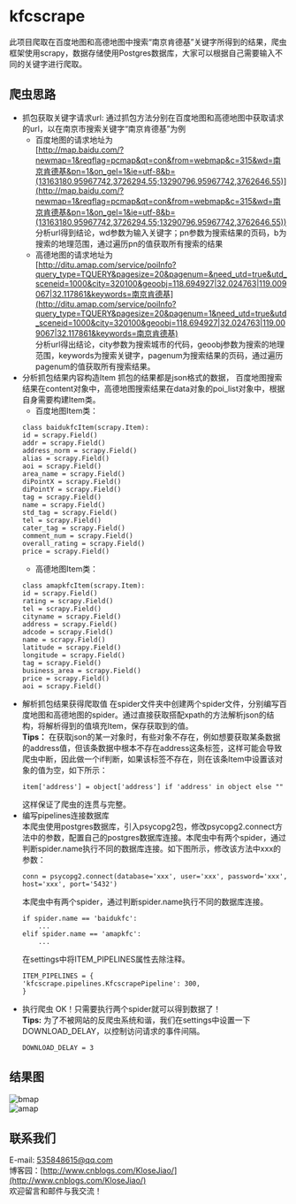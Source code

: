# kfcscrape
此项目爬取在百度地图和高德地图中搜索“南京肯德基”关键字所得到的结果，爬虫框架使用scrapy，数据存储使用Postgres数据库，大家可以根据自己需要输入不同的关键字进行爬取。
## 爬虫思路
- 抓包获取关键字请求url:
通过抓包方法分别在百度地图和高德地图中获取请求的url，以在南京市搜索关键字“南京肯德基”为例
    - 百度地图的请求地址为  
[http://map.baidu.com/?newmap=1&reqflag=pcmap&qt=con&from=webmap&c=315&wd=南京肯德基&pn=1&on_gel=1&ie=utf-8&b=(13163180.95967742,3726294.55;13290796.95967742,3762646.55)](http://map.baidu.com/?newmap=1&reqflag=pcmap&qt=con&from=webmap&c=315&wd=南京肯德基&pn=1&on_gel=1&ie=utf-8&b=(13163180.95967742,3726294.55;13290796.95967742,3762646.55))  
分析url得到结论，wd参数为输入关键字；pn参数为搜索结果的页码，b为搜索的地理范围，通过遍历pn的值获取所有搜索的结果
    - 高德地图的请求地址为  
[http://ditu.amap.com/service/poiInfo?query_type=TQUERY&pagesize=20&pagenum=&need_utd=true&utd_sceneid=1000&city=320100&geoobj=118.694927|32.024763|119.009067|32.117861&keywords=南京肯德基](http://ditu.amap.com/service/poiInfo?query_type=TQUERY&pagesize=20&pagenum=1&need_utd=true&utd_sceneid=1000&city=320100&geoobj=118.694927|32.024763|119.009067|32.117861&keywords=南京肯德基)  
分析url得出结论，city参数为搜索城市的代码，geoobj参数为搜索的地理范围，keywords为搜索关键字，pagenum为搜索结果的页码，通过遍历pagenum的值获取所有搜索结果。
- 分析抓包结果内容构造Item
抓包的结果都是json格式的数据，
百度地图搜索结果在content对象中，高德地图搜索结果在data对象的poi_list对象中，根据自身需要构建Item类。
    - 百度地图Item类：  
    ```
    class baidukfcItem(scrapy.Item):
    id = scrapy.Field()
    addr = scrapy.Field()
    address_norm = scrapy.Field()
    alias = scrapy.Field()
    aoi = scrapy.Field()
    area_name = scrapy.Field()
    diPointX = scrapy.Field()
    diPointY = scrapy.Field()
    tag = scrapy.Field()
    name = scrapy.Field()
    std_tag = scrapy.Field()
    tel = scrapy.Field()
    cater_tag = scrapy.Field()
    comment_num = scrapy.Field()
    overall_rating = scrapy.Field()
    price = scrapy.Field()
    ```
    - 高德地图Item类：  
    ```
    class amapkfcItem(scrapy.Item):
    id = scrapy.Field()
    rating = scrapy.Field()
    tel = scrapy.Field()
    cityname = scrapy.Field()
    address = scrapy.Field()
    adcode = scrapy.Field()
    name = scrapy.Field()
    latitude = scrapy.Field()
    longitude = scrapy.Field()
    tag = scrapy.Field()
    business_area = scrapy.Field()
    price = scrapy.Field()
    aoi = scrapy.Field()
    ```
- 解析抓包结果获得爬取值
在spider文件夹中创建两个spider文件，分别编写百度地图和高德地图的spider。通过直接获取搭配xpath的方法解析json的结构，将解析得到的值填充Item，保存获取到的值。  
**Tips：** 在获取json的某一对象时，有些对象不存在，例如想要获取某条数据的address值，但该条数据中根本不存在address这条标签，这样可能会导致爬虫中断，因此做一个if判断，如果该标签不存在，则在该条Item中设置该对象的值为空，如下所示：  
    ```
    item['address'] = object['address'] if 'address' in object else ""
    ```  
    这样保证了爬虫的连贯与完整。
- 编写pipelines连接数据库  
本爬虫使用postgres数据库，引入psycopg2包，修改psycopg2.connect方法中的参数，配置自己的postgres数据库连接。本爬虫中有两个spider，通过判断spider.name执行不同的数据库连接。如下图所示，修改该方法中xxx的参数：  
    ```
    conn = psycopg2.connect(database='xxx', user='xxx', password='xxx', host='xxx', port='5432')
    ```  
    本爬虫中有两个spider，通过判断spider.name执行不同的数据库连接。  
    ```
    if spider.name == 'baidukfc':
        ...
    elif spider.name == 'amapkfc':
        ...
    ```  
    在settings中将ITEM_PIPELINES属性去除注释。  
    ```
    ITEM_PIPELINES = {
    'kfcscrape.pipelines.KfcscrapePipeline': 300,
    }
    ```  
- 执行爬虫
OK！只需要执行两个spider就可以得到数据了！  
**Tips:** 为了不被网站的反爬虫系统和谐，我们在settings中设置一下DOWNLOAD_DELAY，以控制访问请求的事件间隔。  
    ```
    DOWNLOAD_DELAY = 3
    ```
## 结果图
![bmap](http://oswrmk9hd.bkt.clouddn.com/%E5%B1%8F%E5%B9%95%E5%BF%AB%E7%85%A7%202017-11-25%20%E4%B8%8B%E5%8D%8810.27.32.png)  
![amap](http://oswrmk9hd.bkt.clouddn.com/%E5%B1%8F%E5%B9%95%E5%BF%AB%E7%85%A7%202017-11-25%20%E4%B8%8B%E5%8D%8810.28.25.png)
## 联系我们
E-mail: 535848615@qq.com  
博客园：[http://www.cnblogs.com/KloseJiao/](http://www.cnblogs.com/KloseJiao/)  
欢迎留言和邮件与我交流！